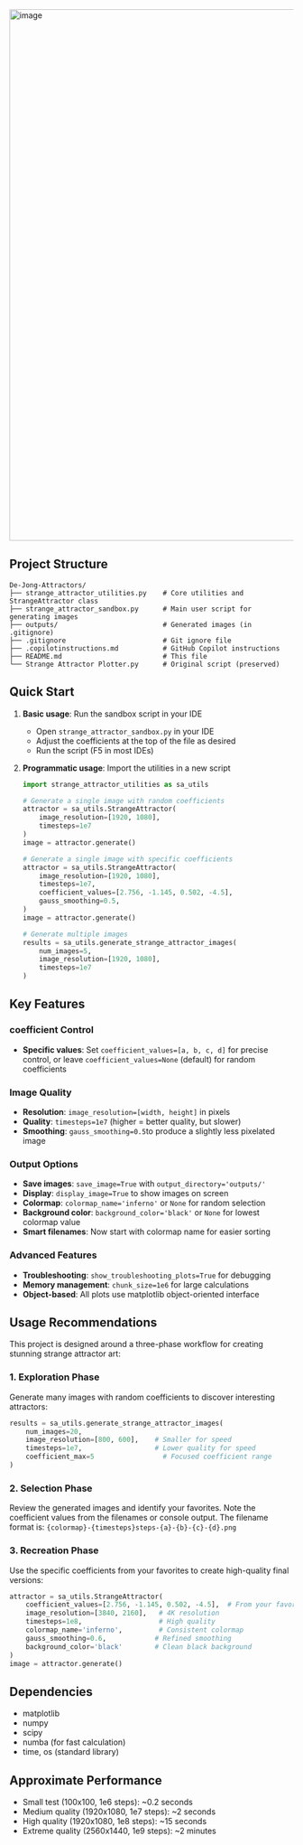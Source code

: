 <img width="1641" height="941" alt="image" src="https://github.com/user-attachments/assets/83e30039-74f5-40d3-8cf2-c0edee55d596" />

## Project Structure

```
De-Jong-Attractors/
├── strange_attractor_utilities.py    # Core utilities and StrangeAttractor class
├── strange_attractor_sandbox.py      # Main user script for generating images
├── outputs/                          # Generated images (in .gitignore)
├── .gitignore                        # Git ignore file
├── .copilotinstructions.md           # GitHub Copilot instructions
├── README.md                         # This file
└── Strange Attractor Plotter.py      # Original script (preserved)
```

## Quick Start

1. **Basic usage**: Run the sandbox script in your IDE
   - Open `strange_attractor_sandbox.py` in your IDE
   - Adjust the coefficients at the top of the file as desired
   - Run the script (F5 in most IDEs)

2. **Programmatic usage**: Import the utilities in a new script
   ```python
   import strange_attractor_utilities as sa_utils
   
   # Generate a single image with random coefficients
   attractor = sa_utils.StrangeAttractor(
       image_resolution=[1920, 1080],
       timesteps=1e7
   )
   image = attractor.generate()
   
   # Generate a single image with specific coefficients
   attractor = sa_utils.StrangeAttractor(
       image_resolution=[1920, 1080],
       timesteps=1e7,
       coefficient_values=[2.756, -1.145, 0.502, -4.5],
       gauss_smoothing=0.5,
   )
   image = attractor.generate()
   
   # Generate multiple images
   results = sa_utils.generate_strange_attractor_images(
       num_images=5,
       image_resolution=[1920, 1080],
       timesteps=1e7
   )
   ```

## Key Features

### coefficient Control
- **Specific values**: Set `coefficient_values=[a, b, c, d]` for precise control, or leave `coefficient_values=None` (default) for random coefficients

### Image Quality
- **Resolution**: `image_resolution=[width, height]` in pixels
- **Quality**: `timesteps=1e7` (higher = better quality, but slower)
- **Smoothing**: `gauss_smoothing=0.5`to produce a slightly less pixelated image

### Output Options
- **Save images**: `save_image=True` with `output_directory='outputs/'`
- **Display**: `display_image=True` to show images on screen
- **Colormap**: `colormap_name='inferno'` or `None` for random selection
- **Background color**: `background_color='black'` or `None` for lowest colormap value
- **Smart filenames**: Now start with colormap name for easier sorting

### Advanced Features
- **Troubleshooting**: `show_troubleshooting_plots=True` for debugging
- **Memory management**: `chunk_size=1e6` for large calculations
- **Object-based**: All plots use matplotlib object-oriented interface

## Usage Recommendations

This project is designed around a three-phase workflow for creating stunning strange attractor art:

### 1. Exploration Phase
Generate many images with random coefficients to discover interesting attractors:
```python
results = sa_utils.generate_strange_attractor_images(
    num_images=20,
    image_resolution=[800, 600],    # Smaller for speed
    timesteps=1e7,                  # Lower quality for speed
    coefficient_max=5                 # Focused coefficient range
)
```

### 2. Selection Phase
Review the generated images and identify your favorites. Note the coefficient values from the filenames or console output. The filename format is: `{colormap}-{timesteps}steps-{a}-{b}-{c}-{d}.png`

### 3. Recreation Phase
Use the specific coefficients from your favorites to create high-quality final versions:
```python
attractor = sa_utils.StrangeAttractor(
    coefficient_values=[2.756, -1.145, 0.502, -4.5],  # From your favorite
    image_resolution=[3840, 2160],   # 4K resolution
    timesteps=1e8,                   # High quality
    colormap_name='inferno',         # Consistent colormap
    gauss_smoothing=0.6,            # Refined smoothing
    background_color='black'        # Clean black background
)
image = attractor.generate()
```

## Dependencies

- matplotlib
- numpy
- scipy
- numba (for fast calculation)
- time, os (standard library)

## Approximate Performance

- Small test (100x100, 1e6 steps): ~0.2 seconds
- Medium quality (1920x1080, 1e7 steps): ~2 seconds
- High quality (1920x1080, 1e8 steps): ~15 seconds
- Extreme quality (2560x1440, 1e9 steps): ~2 minutes

